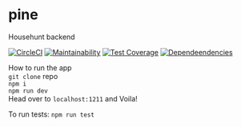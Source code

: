 # pine
Househunt backend  

[![CircleCI](https://circleci.com/gh/ceelogre/pine.svg?style=svg&circle-token=e3fc3418df3607de2fa295612bb889aad3790d50)](https://circleci.com/gh/ceelogre/pine) [![Maintainability](https://api.codeclimate.com/v1/badges/b5363fddc580bb670d87/maintainability)](https://codeclimate.com/github/ceelogre/pine/maintainability) [![Test Coverage](https://api.codeclimate.com/v1/badges/b5363fddc580bb670d87/test_coverage)](https://codeclimate.com/github/ceelogre/pine/test_coverage) 
[![Dependeendencies](https://david-dm.org/ceelogre/pine.png)](https://david-dm.org/ceelogre/pine-badge)

How to run the app  
`git clone` repo  
`npm i`  
`npm run dev`  
Head over to `localhost:1211` and Voila!  

To run tests: `npm run test`
